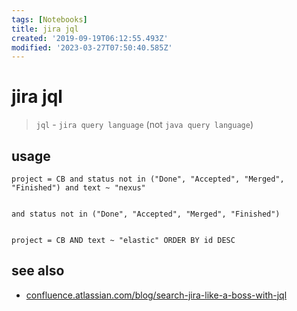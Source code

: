 ```yaml
---
tags: [Notebooks]
title: jira jql
created: '2019-09-19T06:12:55.493Z'
modified: '2023-03-27T07:50:40.585Z'
---
```


# jira jql

> `jql` - `jira query language` (not `java query language`)

## usage

```
project = CB and status not in ("Done", "Accepted", "Merged", "Finished") and text ~ "nexus"


and status not in ("Done", "Accepted", "Merged", "Finished") 


project = CB AND text ~ "elastic" ORDER BY id DESC
```

## see also

- [confluence.atlassian.com/blog/search-jira-like-a-boss-with-jql](https://confluence.atlassian.com/jiracore/blog/2015/07/search-jira-like-a-boss-with-jql)
